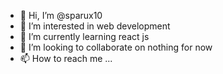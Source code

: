 - 👋 Hi, I’m @sparux10
- 👀 I’m interested in web development
- 🌱 I’m currently learning react js
- 💞️ I’m looking to collaborate on nothing for now
- 📫 How to reach me ...

<!---
sparux10/sparux10 is a ✨ special ✨ repository because its `README.md` (this file) appears on your GitHub profile.
You can click the Preview link to take a look at your changes.
--->
